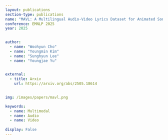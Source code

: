 ```yaml
---
layout: publications
section-type: publications
name: "MAVL: A Multilingual Audio-Video Lyrics Dataset for Animated Song Translation"
conference: EMNLP 2025
year: 2025

   
author:
  - name: "Woohyun Cho"
  - name: "Youngmin Kim"
  - name: "Sunghyun Lee"
  - name: "Youngjae Yu"
  

external:
  - title: Arxiv
    url: https://arxiv.org/abs/2505.18614
  

img: /images/papers/mavl.png

keywords:
  - name: Multimodal
  - name: Audio
  - name: Video
  
display: False
---
```

